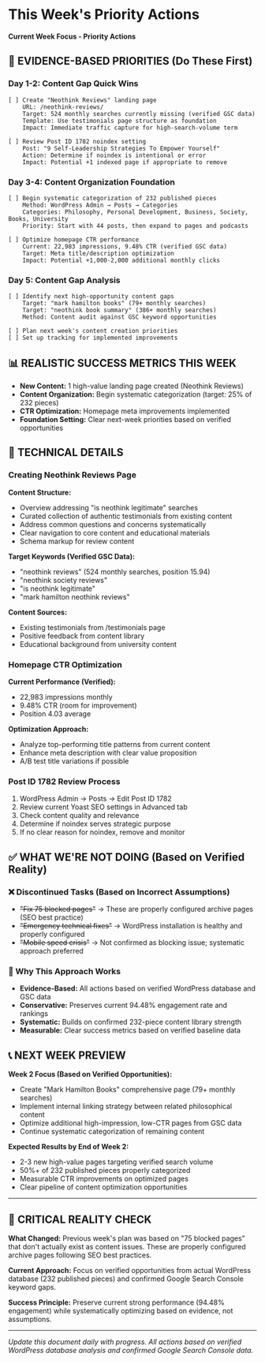 # This Week's Priority Actions
**Current Week Focus - Priority Actions**

## 🎯 EVIDENCE-BASED PRIORITIES (Do These First)

### Day 1-2: Content Gap Quick Wins
```
[ ] Create "Neothink Reviews" landing page
    URL: /neothink-reviews/
    Target: 524 monthly searches currently missing (verified GSC data)
    Template: Use testimonials page structure as foundation
    Impact: Immediate traffic capture for high-search-volume term

[ ] Review Post ID 1782 noindex setting
    Post: "9 Self-Leadership Strategies To Empower Yourself"
    Action: Determine if noindex is intentional or error
    Impact: Potential +1 indexed page if appropriate to remove
```

### Day 3-4: Content Organization Foundation
```
[ ] Begin systematic categorization of 232 published pieces
    Method: WordPress Admin → Posts → Categories
    Categories: Philosophy, Personal Development, Business, Society, Books, University
    Priority: Start with 44 posts, then expand to pages and podcasts

[ ] Optimize homepage CTR performance
    Current: 22,983 impressions, 9.48% CTR (verified GSC data)
    Target: Meta title/description optimization
    Impact: Potential +1,000-2,000 additional monthly clicks
```

### Day 5: Content Gap Analysis
```
[ ] Identify next high-opportunity content gaps
    Target: "mark hamilton books" (79+ monthly searches)
    Target: "neothink book summary" (386+ monthly searches)
    Method: Content audit against GSC keyword opportunities

[ ] Plan next week's content creation priorities
[ ] Set up tracking for implemented improvements
```

## 📊 REALISTIC SUCCESS METRICS THIS WEEK

- **New Content:** 1 high-value landing page created (Neothink Reviews)
- **Content Organization:** Begin systematic categorization (target: 25% of 232 pieces)
- **CTR Optimization:** Homepage meta improvements implemented
- **Foundation Setting:** Clear next-week priorities based on verified opportunities

## 🔧 TECHNICAL DETAILS

### Creating Neothink Reviews Page
**Content Structure:**
- Overview addressing "is neothink legitimate" searches
- Curated collection of authentic testimonials from existing content
- Address common questions and concerns systematically
- Clear navigation to core content and educational materials
- Schema markup for review content

**Target Keywords (Verified GSC Data):**
- "neothink reviews" (524 monthly searches, position 15.94)
- "neothink society reviews"
- "is neothink legitimate"
- "mark hamilton neothink reviews"

**Content Sources:**
- Existing testimonials from /testimonials page
- Positive feedback from content library
- Educational background from university content

### Homepage CTR Optimization
**Current Performance (Verified):**
- 22,983 impressions monthly
- 9.48% CTR (room for improvement)
- Position 4.03 average

**Optimization Approach:**
- Analyze top-performing title patterns from current content
- Enhance meta description with clear value proposition
- A/B test title variations if possible

### Post ID 1782 Review Process
1. WordPress Admin → Posts → Edit Post ID 1782
2. Review current Yoast SEO settings in Advanced tab
3. Check content quality and relevance
4. Determine if noindex serves strategic purpose
5. If no clear reason for noindex, remove and monitor

## ✅ WHAT WE'RE NOT DOING (Based on Verified Reality)

### ❌ Discontinued Tasks (Based on Incorrect Assumptions)
- ~~"Fix 75 blocked pages"~~ → These are properly configured archive pages (SEO best practice)
- ~~"Emergency technical fixes"~~ → WordPress installation is healthy and properly configured
- ~~"Mobile speed crisis"~~ → Not confirmed as blocking issue; systematic approach preferred

### 🎯 Why This Approach Works
- **Evidence-Based:** All actions based on verified WordPress database and GSC data
- **Conservative:** Preserves current 94.48% engagement rate and rankings
- **Systematic:** Builds on confirmed 232-piece content library strength
- **Measurable:** Clear success metrics based on verified baseline data

## 📞 NEXT WEEK PREVIEW

**Week 2 Focus (Based on Verified Opportunities):**
- Create "Mark Hamilton Books" comprehensive page (79+ monthly searches)
- Implement internal linking strategy between related philosophical content
- Optimize additional high-impression, low-CTR pages from GSC data
- Continue systematic categorization of remaining content

**Expected Results by End of Week 2:**
- 2-3 new high-value pages targeting verified search volume
- 50%+ of 232 published pieces properly categorized
- Measurable CTR improvements on optimized pages
- Clear pipeline of content optimization opportunities

---

## 🚨 CRITICAL REALITY CHECK

**What Changed:** Previous week's plan was based on "75 blocked pages" that don't actually exist as content issues. These are properly configured archive pages following SEO best practices.

**Current Approach:** Focus on verified opportunities from actual WordPress database (232 published pieces) and confirmed Google Search Console keyword gaps.

**Success Principle:** Preserve current strong performance (94.48% engagement) while systematically optimizing based on evidence, not assumptions.

---

*Update this document daily with progress. All actions based on verified WordPress database analysis and confirmed Google Search Console data.*